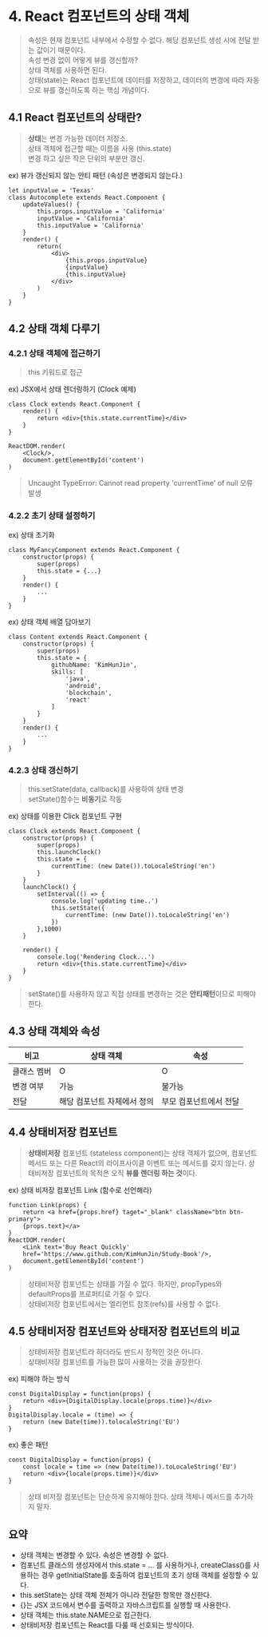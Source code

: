 # 4. React 컴포넌트의 상태 객체
> 속성은 현재 컴포넌트 내부에서 수정할 수 없다. 해당 컴포넌트 생성 시에 전달 받는 값이기 때문이다. <br/>
> 속성 변경 없이 어떻게 뷰를 갱신할까? <br/>
> 상태 객체를 사용하면 된다. <br/>
> 상태(state)는 React 컴포넌트에 데이터를 저장하고, 데이터의 변경에 따라 자동으로 뷰를 갱신하도록 하는 핵심 개념이다.

## 4.1 React 컴포넌트의 상태란?
> **상태**는 변경 가능한 데이터 저장소. <br/>
> 상태 객체에 접근할 때는 이름을 사용 (this.state) <br/>
> 변경 하고 싶은 작은 단위의 부분만 갱신.

ex) 뷰가 갱신되지 않는 안티 패턴 (속성은 변경되지 않는다.)
```
let inputValue = 'Texas'
class Autocomplete extends React.Component {
    updateValues() {
        this.props.inputValue = 'California'
        inputValue = 'California'
        this.inputValue = 'California'
    }
    render() {
        return(
            <div>
                {this.props.inputValue}
                {inputValue}
                {this.inputValue}
            </div>
        )
    }
}
```

## 4.2 상태 객체 다루기

### 4.2.1 상태 객체에 접근하기
> this 키워드로 접근

ex) JSX에서 상태 렌더링하기 (Clock 예제)
```
class Clock extends React.Component {
    render() {
        return <div>{this.state.currentTime}</div>
    }
}

ReactDOM.render(
    <Clock/>,
    document.getElementById('content')
)
```
> Uncaught TypeError: Cannot read property 'currentTime' of null 오류 발생

### 4.2.2 초기 상태 설정하기
ex) 상태 초기화
```
class MyFancyComponent extends React.Component {
    constructor(props) {
        super(props)
        this.state = {...}
    }
    render() {
        ...
    }
} 
```

ex) 상태 객체 배열 담아보기
```
class Content extends React.Component {
    constructor(props) {
        super(props)
        this.state = {
            githubName: 'KimHunJin',
            skills: [
                'java',
                'android',
                'blockchain',
                'react'
            ]
        }
    }
    render() {
        ...
    }
}                
```

### 4.2.3 상태 갱신하기
> this.setState(data, callback)를 사용하여 상태 변경 <br/>
> setState()함수는 **비동기**로 작동

ex) 상태를 이용한 Click 컴포넌트 구현
```
class Clock extends React.Component {
    constructor(props) {
        super(props)
        this.launchClock()
        this.state = {
            currentTime: (new Date()).toLocaleString('en')
        }
    }
    launchClock() {
        setInterval(() => {
            console.log('updating time..')
            this.setState({
                currentTime: (new Date()).toLocaleString('en')
            })
        },1000)
    }
    
    render() {
        console.log('Rendering Clock...')
        return <div>{this.state.currentTime}</div>
    }
}
```

> setState()를 사용하지 않고 직접 상태를 변경하는 것은 **안티패턴**이므로 피해야 한다.

## 4.3 상태 객체와 속성

비고 | 상태 객체 | 속성
-----|-----|------
클래스 멤버 | O | O
변경 여부 | 가능 | 불가능
전달 | 해당 컴포넌트 자체에서 정의 | 부모 컴포넌트에서 전달

## 4.4 상태비저장 컴포넌트
> **상태비저장** 컴포넌트 (stateless component)는 상태 객체가 없으며, 컴포넌트 메서드 또는 다른
> React의 라이프사이클 이벤트 또는 메서드를 갖지 않는다.
> 상태비저장 컴포넌트의 목적은 오직 **뷰를 렌더링 하는 것**이다.

ex) 상태 비저장 컴포넌트 Link (함수로 선언해라)
```
function Link(props) {
    return <a href={props.href} taget="_blank" className="btn btn-primary">
    {props.text}</a>
}
ReactDOM.render(
    <Link text='Buy React Quickly'
    href='https://www.github.com/KimHunJin/Study-Book'/>,
    document.getElementById('content')
)
```
> 상태비저장 컴포넌트는 상태를 가질 수 없다. 하지만, propTypes와 defaultProps를 프로퍼티로 가질 수 있다.<br/>
> 상태비저장 컴포넌트에서는 엘리먼트 참조(refs)를 사용할 수 없다.

## 4.5 상태비저장 컴포넌트와 상태저장 컴포넌트의 비교
> 상태비저장 컴포넌트라 하더라도 반드시 정적인 것은 아니다. <br/>
> 상태비저장 컴포넌트를 가능한 많이 사용하는 것을 권장한다.

ex) 피해야 하는 방식
```
const DigitalDisplay = function(props) {
    return <div>{DigitalDisplay.locale(props.time)}</div>
}
DigitalDisplay.locale = (time) => {
    return (new Date(time)).tolocaleString('EU')
}
```

ex) 좋은 패턴
```
const DigitalDisplay = function(props) {
    const locale = time => (new Date(time)).toLocaleString('EU')
    return <div>{locale(props.time)}</div>
}
```
> 상태 비저장 컴포넌트는 단순하게 유지해야 한다. 상태 객체나 메서드를 추가하지 말자.

## 요약
* 상태 객체는 변경할 수 있다. 속성은 변경할 수 없다.
* 컴포넌트 클래스의 생성자에서 this.state = ... 를 사용하거나, createClass()를 사용하는 경우
getInitialState를 호출하여 컴포넌트의 초기 상태 객체를 설정할 수 있다.
* this.setState는 상태 객체 전체가 아니라 전달한 항목만 갱신한다.
* {}는 JSX 코드에서 변수를 출력하고 자바스크립트를 실행할 때 사용한다.
* 상태 객체는 this.state.NAME으로 접근한다.
* 상태비저장 컴포넌트는 React를 다룰 때 선호되는 방식이다.